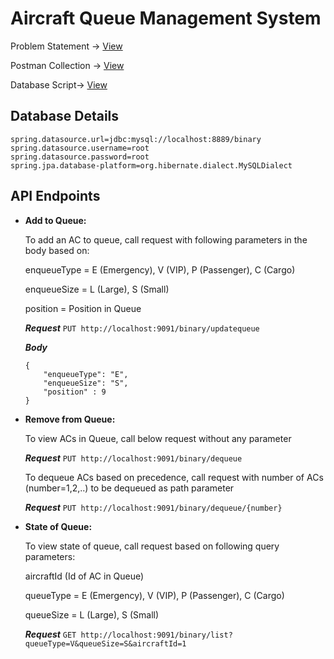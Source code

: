 # Aircraft Queue Management System

Problem Statement -> [View](/resources/Exercise.txt)

Postman Collection -> [View](resources/binarydemo.postman_collection.json)

Database Script-> [View](resources/script.sql)

## Database Details
```
spring.datasource.url=jdbc:mysql://localhost:8889/binary
spring.datasource.username=root
spring.datasource.password=root
spring.jpa.database-platform=org.hibernate.dialect.MySQLDialect
```
## API Endpoints

  - **Add to Queue:**
  
    To add an AC to queue, call request with following parameters in the body based on:
     
     enqueueType = E (Emergency), V (VIP), P (Passenger), C (Cargo)
     
     enqueueSize = L (Large), S (Small)
     
     position = Position in Queue
   
     **_Request_** `PUT http://localhost:9091/binary/updatequeue`

     **_Body_**
       ```   
       {
           "enqueueType": "E",
           "enqueueSize": "S",
           "position" : 9
       }
      ```
  - **Remove from Queue:**
   
      To view ACs in Queue, call below request without any parameter

     **_Request_** `PUT http://localhost:9091/binary/dequeue`

      To dequeue ACs based on precedence, call request with number of ACs (number=1,2,..) to be dequeued as path parameter

      **_Request_** `PUT http://localhost:9091/binary/dequeue/{number}`
 
   - **State of Queue:**

      To view state of queue, call request based on following query parameters:
      
      aircraftId (Id of AC in Queue)
      
      queueType = E (Emergency), V (VIP), P (Passenger), C (Cargo)
      
      queueSize = L (Large), S (Small)

      **_Request_** `GET http://localhost:9091/binary/list?queueType=V&queueSize=S&aircraftId=1`
